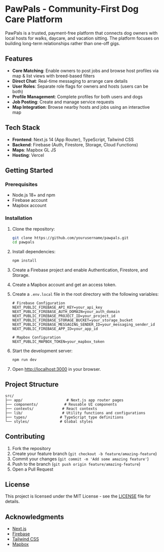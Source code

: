 # PawPals - Community-First Dog Care Platform

PawPals is a trusted, payment-free platform that connects dog owners with local hosts for walks, daycare, and vacation sitting. The platform focuses on building long-term relationships rather than one-off gigs.

## Features

- **Core Matching**: Enable owners to post jobs and browse host profiles via map & list views with breed-based filters
- **Direct Chat**: Real-time messaging to arrange care details
- **User Roles**: Separate role flags for owners and hosts (users can be both)
- **Profile Management**: Complete profiles for both users and dogs
- **Job Posting**: Create and manage service requests
- **Map Integration**: Browse nearby hosts and jobs using an interactive map

## Tech Stack

- **Frontend**: Next.js 14 (App Router), TypeScript, Tailwind CSS
- **Backend**: Firebase (Auth, Firestore, Storage, Cloud Functions)
- **Maps**: Mapbox GL JS
- **Hosting**: Vercel

## Getting Started

### Prerequisites

- Node.js 18+ and npm
- Firebase account
- Mapbox account

### Installation

1. Clone the repository:
   ```bash
   git clone https://github.com/yourusername/pawpals.git
   cd pawpals
   ```

2. Install dependencies:
   ```bash
   npm install
   ```

3. Create a Firebase project and enable Authentication, Firestore, and Storage.

4. Create a Mapbox account and get an access token.

5. Create a `.env.local` file in the root directory with the following variables:
   ```
   # Firebase Configuration
   NEXT_PUBLIC_FIREBASE_API_KEY=your_api_key
   NEXT_PUBLIC_FIREBASE_AUTH_DOMAIN=your_auth_domain
   NEXT_PUBLIC_FIREBASE_PROJECT_ID=your_project_id
   NEXT_PUBLIC_FIREBASE_STORAGE_BUCKET=your_storage_bucket
   NEXT_PUBLIC_FIREBASE_MESSAGING_SENDER_ID=your_messaging_sender_id
   NEXT_PUBLIC_FIREBASE_APP_ID=your_app_id

   # Mapbox Configuration
   NEXT_PUBLIC_MAPBOX_TOKEN=your_mapbox_token
   ```

6. Start the development server:
   ```bash
   npm run dev
   ```

7. Open [http://localhost:3000](http://localhost:3000) in your browser.

## Project Structure

```
src/
├── app/                    # Next.js app router pages
├── components/            # Reusable UI components
├── contexts/             # React contexts
├── lib/                  # Utility functions and configurations
├── types/               # TypeScript type definitions
└── styles/              # Global styles
```

## Contributing

1. Fork the repository
2. Create your feature branch (`git checkout -b feature/amazing-feature`)
3. Commit your changes (`git commit -m 'Add some amazing feature'`)
4. Push to the branch (`git push origin feature/amazing-feature`)
5. Open a Pull Request

## License

This project is licensed under the MIT License - see the [LICENSE](LICENSE) file for details.

## Acknowledgments

- [Next.js](https://nextjs.org/)
- [Firebase](https://firebase.google.com/)
- [Tailwind CSS](https://tailwindcss.com/)
- [Mapbox](https://www.mapbox.com/)
